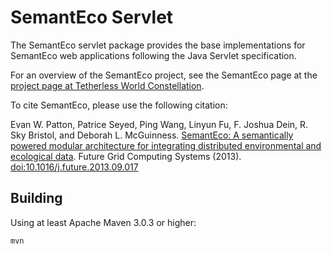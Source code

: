 SemantEco Servlet
=================

The SemantEco servlet package provides the base implementations for
SemantEco web applications following the Java Servlet specification.

For an overview of the SemantEco project, see the SemantEco page at
the [project page at Tetherless World
Constellation](http://tw.rpi.edu/web/project/SemantEco).

To cite SemantEco, please use the following citation:

Evan W. Patton, Patrice Seyed, Ping Wang, Linyun Fu, F. Joshua Dein,
R. Sky Bristol, and Deborah L. McGuinness. [SemantEco: A semantically
powered modular architecture for integrating distributed environmental
and ecological
data](https://www.sciencedirect.com/science/article/pii/S0167739X13001969). Future
Grid Computing Systems
(2013). [doi:10.1016/j.future.2013.09.017](http://dx.doi.org/10.1016/j.future.2013.09.017)

Building
--------

Using at least Apache Maven 3.0.3 or higher:

```shell
mvn
```
